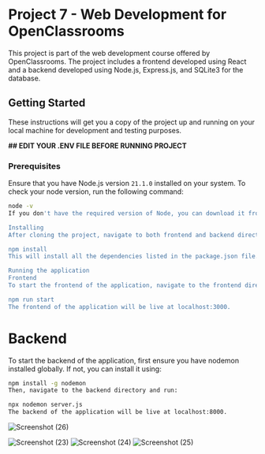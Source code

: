 # Project 7 - Web Development for OpenClassrooms

This project is part of the web development course offered by OpenClassrooms. The project includes a frontend developed using React and a backend developed using Node.js, Express.js, and SQLite3 for the database.

## Getting Started

These instructions will get you a copy of the project up and running on your local machine for development and testing purposes.

**## EDIT YOUR .ENV FILE BEFORE RUNNING PROJECT**

### Prerequisites

Ensure that you have Node.js version `21.1.0` installed on your system. To check your node version, run the following command:

```bash
node -v
If you don't have the required version of Node, you can download it from the official Node.js website.

Installing
After cloning the project, navigate to both frontend and backend directories separately and install the necessary dependencies using:

npm install
This will install all the dependencies listed in the package.json file.

Running the application
Frontend
To start the frontend of the application, navigate to the frontend directory and run:

npm run start
The frontend of the application will be live at localhost:3000.
```

# Backend
To start the backend of the application, first ensure you have nodemon installed globally. If not, you can install it using:


```bash
npm install -g nodemon
Then, navigate to the backend directory and run:

npx nodemon server.js
The backend of the application will be live at localhost:8000.
```

![Screenshot (26)](https://github.com/Aliha103/final_p_7_groupomania/assets/78868770/32fc14c0-ce87-44f9-9e48-8fc19d785fe5)

![Screenshot (23)](https://github.com/Aliha103/final_p_7_groupomania/assets/78868770/3fe650aa-da8f-4d3e-be6e-a3690faaeae1)
![Screenshot (24)](https://github.com/Aliha103/final_p_7_groupomania/assets/78868770/d854c6dc-b6d5-4006-aad8-d5af4eefffba)
![Screenshot (25)](https://github.com/Aliha103/final_p_7_groupomania/assets/78868770/84d67515-093b-45a2-a1c9-c003a7ace55b)


